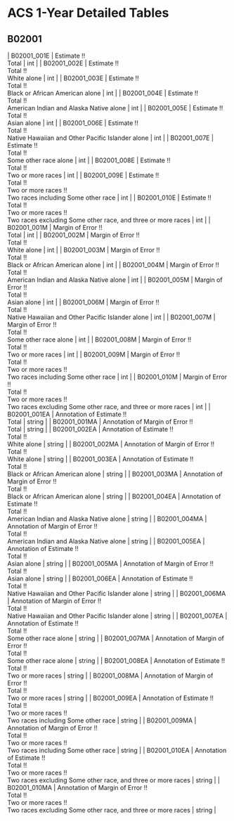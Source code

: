 # ACS 1-Year Detailed Tables

## B02001

| B02001_001E | Estimate !!<br>Total | int |
| B02001_002E | Estimate !!<br>Total !!<br>White alone | int |
| B02001_003E | Estimate !!<br>Total !!<br>Black or African American alone | int |
| B02001_004E | Estimate !!<br>Total !!<br>American Indian and Alaska Native alone | int |
| B02001_005E | Estimate !!<br>Total !!<br>Asian alone | int |
| B02001_006E | Estimate !!<br>Total !!<br>Native Hawaiian and Other Pacific Islander alone | int |
| B02001_007E | Estimate !!<br>Total !!<br>Some other race alone | int |
| B02001_008E | Estimate !!<br>Total !!<br>Two or more races | int |
| B02001_009E | Estimate !!<br>Total !!<br>Two or more races !!<br>Two races including Some other race | int |
| B02001_010E | Estimate !!<br>Total !!<br>Two or more races !!<br>Two races excluding Some other race, and three or more races | int |
| B02001_001M | Margin of Error !!<br>Total | int |
| B02001_002M | Margin of Error !!<br>Total !!<br>White alone | int |
| B02001_003M | Margin of Error !!<br>Total !!<br>Black or African American alone | int |
| B02001_004M | Margin of Error !!<br>Total !!<br>American Indian and Alaska Native alone | int |
| B02001_005M | Margin of Error !!<br>Total !!<br>Asian alone | int |
| B02001_006M | Margin of Error !!<br>Total !!<br>Native Hawaiian and Other Pacific Islander alone | int |
| B02001_007M | Margin of Error !!<br>Total !!<br>Some other race alone | int |
| B02001_008M | Margin of Error !!<br>Total !!<br>Two or more races | int |
| B02001_009M | Margin of Error !!<br>Total !!<br>Two or more races !!<br>Two races including Some other race | int |
| B02001_010M | Margin of Error !!<br>Total !!<br>Two or more races !!<br>Two races excluding Some other race, and three or more races | int |
| B02001_001EA | Annotation of Estimate !!<br>Total | string |
| B02001_001MA | Annotation of Margin of Error !!<br>Total | string |
| B02001_002EA | Annotation of Estimate !!<br>Total !!<br>White alone | string |
| B02001_002MA | Annotation of Margin of Error !!<br>Total !!<br>White alone | string |
| B02001_003EA | Annotation of Estimate !!<br>Total !!<br>Black or African American alone | string |
| B02001_003MA | Annotation of Margin of Error !!<br>Total !!<br>Black or African American alone | string |
| B02001_004EA | Annotation of Estimate !!<br>Total !!<br>American Indian and Alaska Native alone | string |
| B02001_004MA | Annotation of Margin of Error !!<br>Total !!<br>American Indian and Alaska Native alone | string |
| B02001_005EA | Annotation of Estimate !!<br>Total !!<br>Asian alone | string |
| B02001_005MA | Annotation of Margin of Error !!<br>Total !!<br>Asian alone | string |
| B02001_006EA | Annotation of Estimate !!<br>Total !!<br>Native Hawaiian and Other Pacific Islander alone | string |
| B02001_006MA | Annotation of Margin of Error !!<br>Total !!<br>Native Hawaiian and Other Pacific Islander alone | string |
| B02001_007EA | Annotation of Estimate !!<br>Total !!<br>Some other race alone | string |
| B02001_007MA | Annotation of Margin of Error !!<br>Total !!<br>Some other race alone | string |
| B02001_008EA | Annotation of Estimate !!<br>Total !!<br>Two or more races | string |
| B02001_008MA | Annotation of Margin of Error !!<br>Total !!<br>Two or more races | string |
| B02001_009EA | Annotation of Estimate !!<br>Total !!<br>Two or more races !!<br>Two races including Some other race | string |
| B02001_009MA | Annotation of Margin of Error !!<br>Total !!<br>Two or more races !!<br>Two races including Some other race | string |
| B02001_010EA | Annotation of Estimate !!<br>Total !!<br>Two or more races !!<br>Two races excluding Some other race, and three or more races | string |
| B02001_010MA | Annotation of Margin of Error !!<br>Total !!<br>Two or more races !!<br>Two races excluding Some other race, and three or more races | string |

